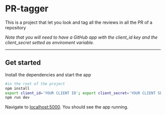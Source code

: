 # PR-tagger

This is a project that let you look and tag all the reviews in all the PR of a repository

*Note that you will need to have a GitHub app with the client_id key and the client_secret setted as enviroment variable.*

---

## Get started

Install the dependencies and start the app

```bash
#in the root of the project
npm install
export client_id='YOUR CLIENT ID'; export client_secret='YOUR CLIENT SECRET';
npm run dev
```

Navigate to [localhost:5000](http://localhost:5000). You should see the app running.
